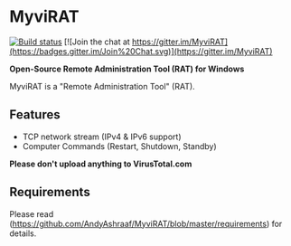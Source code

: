 MyviRAT
=========
[![Build status](https://ci.appveyor.com/api/projects/status/5857hfy6r1ltb5f2?svg=true)](https://ci.appveyor.com/project/MaxXor/quasarrat) [![Join the chat at https://gitter.im/MyviRAT](https://badges.gitter.im/Join%20Chat.svg)](https://gitter.im/MyviRAT)

**Open-Source Remote Administration Tool (RAT) for Windows**

MyviRAT is a "Remote Administration Tool" (RAT).

Features
---
* TCP network stream (IPv4 & IPv6 support)
* Computer Commands (Restart, Shutdown, Standby)

**Please don't upload anything to VirusTotal.com**

Requirements
---
Please read (https://github.com/AndyAshraaf/MyviRAT/blob/master/requirements) for details.

